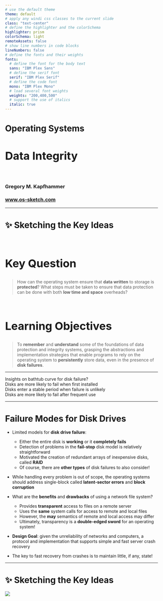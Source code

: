 ```yaml
---
# use the default theme
theme: default
# apply any windi css classes to the current slide
class: "text-center"
# define the highlighter and the colorSchema
highlighter: prism
colorSchema: light
remoteAssets: false
# show line numbers in code blocks
lineNumbers: false
# define the fonts and their weights
fonts:
  # define the font for the body text
  sans: "IBM Plex Sans"
  # define the serif font
  serif: "IBM Plex Serif"
  # define the code font
  mono: "IBM Plex Mono"
  # load several font weights
  weights: "200,400,500"
  # support the use of italics
  italic: true
---
```


[//]: # "Slide Start {{{"

# Operating Systems

## Data Integrity

<div class="container my-5">
  &nbsp;
</div>

### Gregory M. Kapfhammer

### www.os-sketch.com

[//]: # "Slide End }}}"

---

[//]: # "Slide Start {{{"

# ✨ Sketching the Key Ideas

<style>
  h1 {
    @apply mb-0 -mt-1;
  }
  h2 {
    font-size: 36px;
    @apply text-red-600 mb-4;
  }
</style>

<br>

<div v-click>

## Key Question

> How can the operating system ensure that **data written** to storage is
> **protected**? What steps must be taken to ensure that data protection can be
> done with both **low time and space** overheads?

</div>

<br>

<div v-click>

## Learning Objectives

> To **remember** and **understand** some of the foundations of data protection
> and integrity systems, grasping the abstractions and implementation
> strategies that enable programs to rely on the operating system to
> **persistently** store data, even in the presence of **disk failures**.

</div>

[//]: # "Slide End }}}"

---

[//]: # "Slide Start {{{"

<div class="flex row">

<div class="text-7xl text-red-600 font-bold mt-5 ml-4 mb-4">
Insights on bathtub curve for disk failure?
</div>

</div>

<div v-click>

<div class="flex row">

<mdi-tooltip-check class="text-6xl ml-8 mt-6 text-blue-600" />

<div class="text-3xl font-bold mt-10 ml-4">
Disks are more likely to fail when first installed
</div>

</div>

</div>

<div v-click>

<div class="flex row">

<mdi-tooltip-check class="text-6xl ml-8 mt-6 text-blue-600" />

<div class="text-3xl font-bold mt-10 ml-4">
Disks enter a stable period when failure is unlikely
</div>

</div>

</div>

<div v-click>

<div class="flex row">

<mdi-tooltip-check class="text-6xl ml-8 mt-6 text-blue-600" />

<div class="text-3xl font-bold mt-10 ml-4">
Disks are more likely to fail after frequent use
</div>

</div>

</div>

[//]: # "Slide End }}}"

---

[//]: # "Slide Start {{{"

# Failure Modes for Disk Drives

<v-clicks>

- Limited models for **disk drive failure**:

  - Either the entire disk is **working** or it **completely fails**
  - Detection of problems in the **fail-stop** disk model is relatively straightforward
  - Motivated the creation of redundant arrays of inexpensive disks, called **RAID**
  - Of course, there are **other types** of disk failures to also consider!

- While handling every problem is out of scope, the operating systems should
  address single-block called **latent-sector errors** and **block corruption**

- What are the **benefits** and **drawbacks** of using a network file system?

  - Provides **transparent** access to files on a remote server
  - Uses the **same** system calls for access to remote and local files
  - However, the **may** semantics of remote and local access may differ
  - Ultimately, transparency is a **double-edged sword** for an operating system!

- **Design Goal**: given the unreliability of networks and
  computers, a protocol and implementation that supports simple and fast server
  crash recovery

- The key to fast recovery from crashes is to maintain little, if any, state!

</v-clicks>

[//]: # "Slide End }}}"

---

[//]: # "Slide Start {{{"

# ✨ Sketching the Key Ideas

<img src="/os-sketch-io-introduction.svg" class="ml-1 mt-8 h-100" />

[//]: # "Slide End }}}"
